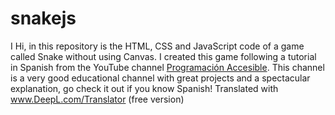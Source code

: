# snakejs
I Hi, in this repository is the HTML, CSS and JavaScript code of a game called Snake without using Canvas.  I created this game following a tutorial in Spanish from the YouTube channel <a href="https://www.youtube.com/c/Programaci%C3%B3nAccesible">Programación Accesible</a>. This channel is a very good educational channel with great projects and a spectacular explanation, go check it out if you know Spanish!  Translated with www.DeepL.com/Translator (free version)
